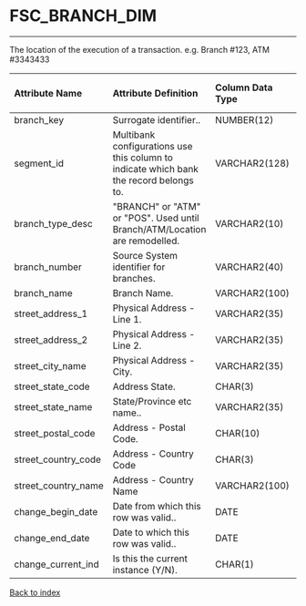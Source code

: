 # FSC_BRANCH_DIM

---

The location of the execution of a transaction.  e.g. Branch #123, ATM #3343433

| Attribute Name      | Attribute Definition                                                                   | Column Data Type   | Column Null Option   | Column Is PK   | Column Is FK   |
|:--------------------|:---------------------------------------------------------------------------------------|:-------------------|:---------------------|:---------------|:---------------|
| branch_key          | Surrogate identifier..                                                                 | NUMBER(12)         | Not Null             | Yes            | No             |
| segment_id          | Multibank configurations use this column to indicate which bank the record belongs to. | VARCHAR2(128)      | Not Null             | Yes            | No             |
| branch_type_desc    | "BRANCH" or "ATM" or "POS".  Used until Branch/ATM/Location are remodelled.            | VARCHAR2(10)       | Null                 | No             | No             |
| branch_number       | Source System identifier for branches.                                                 | VARCHAR2(40)       | Null                 | No             | No             |
| branch_name         | Branch Name.                                                                           | VARCHAR2(100)      | Null                 | No             | No             |
| street_address_1    | Physical Address - Line 1.                                                             | VARCHAR2(35)       | Null                 | No             | No             |
| street_address_2    | Physical Address - Line 2.                                                             | VARCHAR2(35)       | Null                 | No             | No             |
| street_city_name    | Physical Address - City.                                                               | VARCHAR2(35)       | Null                 | No             | No             |
| street_state_code   | Address State.                                                                         | CHAR(3)            | Null                 | No             | No             |
| street_state_name   | State/Province etc name..                                                              | VARCHAR2(35)       | Null                 | No             | No             |
| street_postal_code  | Address - Postal Code.                                                                 | CHAR(10)           | Null                 | No             | No             |
| street_country_code | Address - Country Code                                                                 | CHAR(3)            | Null                 | No             | No             |
| street_country_name | Address - Country Name                                                                 | VARCHAR2(100)      | Null                 | No             | No             |
| change_begin_date   | Date from which this row was valid..                                                   | DATE               | Null                 | No             | No             |
| change_end_date     | Date to which this row was valid..                                                     | DATE               | Not Null             | No             | No             |
| change_current_ind  | Is this the current instance (Y/N).                                                    | CHAR(1)            | Not Null             | No             | No             |

[Back to index](./index.md)